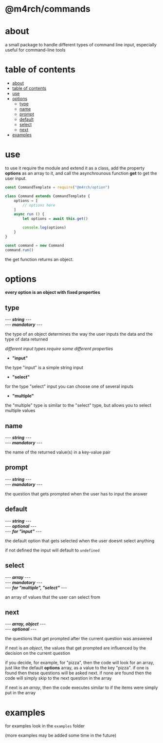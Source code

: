 <!-- omit in toc -->
# @m4rch/commands

# about

a small package to handle different types of command line input, especially useful for command-line tools

# table of contents

- [about](#about)
- [table of contents](#table-of-contents)
- [use](#use)
- [options](#options)
	- [type](#type)
	- [name](#name)
	- [prompt](#prompt)
	- [default](#default)
	- [select](#select)
	- [next](#next)
- [examples](#examples)

# use

to use it require the module and extend it as a class, add the property **options** as an array to it, and call the asynchrounous function **get** to get the user input.

```js
const CommandTemplate = require("@m4rch/option")

class Command extends CommandTemplate {
	options = [
		// options here
	]
	async run () {
		let options = await this.get()

		console.log(options)
	}
}

const command = new Command
command.run()

```

the get function returns an object.

# options

**every option is an object with fixed properties**

## type

\--- ***string*** ---  
\--- ***mandatory*** ---

the type of an object determines the way the user inputs the data and the type of data returned

*different input types require some different properties*

- **"input"**

the type "input" is a simple string input

- **"select"**

for the type "select" input you can choose one of several inputs

- **"multiple"**

the "multiple" type is similar to the "select" type, but allows you to select multiple values

## name

\--- ***string*** ---  
\--- ***mandatory*** ---

the name of the returned value(s) in a key-value pair

## prompt

\--- ***string*** ---  
\--- ***mandatory*** ---

the question that gets prompted when the user has to input the answer

## default

\--- ***string*** ---  
\--- ***optional*** ---  
\--- ***for "input"*** ---

the default option that gets selected when the user doesnt select anything

if not defined the input will default to `undefined`

## select

\--- ***array*** ---  
\--- ***mandatory*** ---  
\--- ***for "multiple", "select"*** ---

an array of values that the user can select from

## next

\--- ***array, object*** ---  
\--- ***optional*** ---  

the questions that get prompted after the current question was answered

if next is an *object*, the values that get prompted are influenced by the decision on the current question

if you decide, for example, for "pizza", then the code will look for an array, just like the default **options** array, as a value to the key "pizza". if one is found then these questions will be asked next. if none are found then the code will simply skip to the next question in the array

if next is an *array*, then the code executes similar to if the items were simply put in the array

# examples

for examples look in the `examples` folder

(more examples may be added some time in the future)
